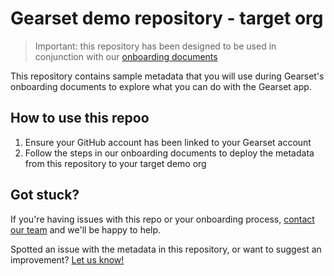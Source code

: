 # Gearset demo repository - target org

> Important: this repository has been designed to be used in conjunction with our [onboarding documents](https://docs.gearset.com/en)

This repository contains sample metadata that you will use during Gearset's onboarding documents to explore what you can do with the Gearset app.

## How to use this repoo

1. Ensure your GitHub account has been linked to your Gearset account
2. Follow the steps in our onboarding documents to deploy the metadata from this repository to your target demo org

## Got stuck?

If you're having issues with this repo or your onboarding process, [contact our team](https://docs.gearset.com/en/articles/2288721-contacting-gearset-support) and we'll be happy to help.

Spotted an issue with the metadata in this repository, or want to suggest an improvement? [Let us know!](mailto:team@gearset.com)
